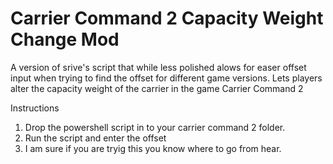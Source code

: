 # Carrier Command 2 Capacity Weight Change Mod
A version of srive's script that while less polished alows for easer offset input when trying to find the offset for different game versions.
Lets players alter the capacity weight of the carrier in the game Carrier Command 2

Instructions
1) Drop the powershell script in to your carrier command 2 folder.
2) Run the script and enter the offset
3) I am sure if you are tryig this you know where to go from hear.
